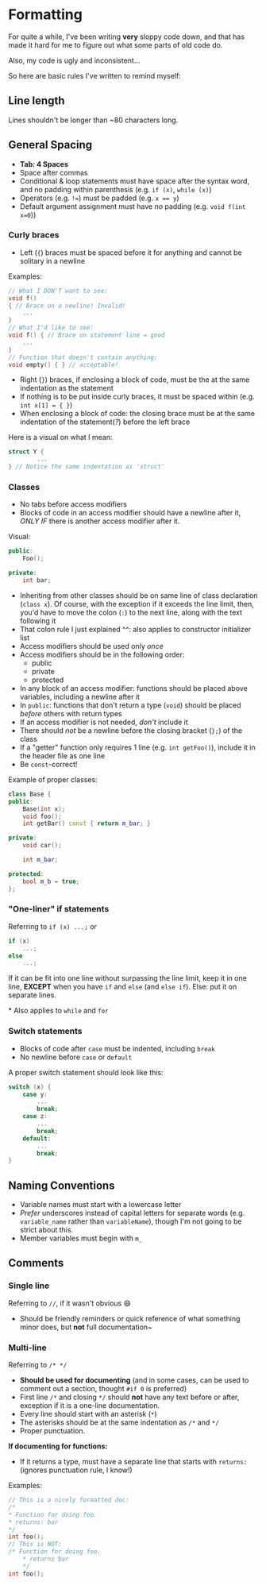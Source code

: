 # Formatting

For quite a while, I've been writing **very** sloppy code down, and that has made it hard for me to figure out what some parts of old code do.

Also, my code is ugly and inconsistent...

So here are basic rules I've written to remind myself:

## Line length

Lines shouldn't be longer than ~80 characters long.

## General Spacing

- **Tab: 4 Spaces**
- Space after commas
- Conditional & loop statements must have space after the syntax word, and no padding within parenthesis (e.g. `if (x)`, `while (x)`)
- Operators (e.g. `!=`) must be padded (e.g. `x == y`)
- Default argument assignment must have *no* padding (e.g. `void f(int x=0`))

### Curly braces

- Left (`{`) braces must be spaced before it for anything and cannot be solitary in a newline

Examples:

```cpp
// What I DON'T want to see:
void f()
{ // Brace on a newline! Invalid!
    ...
}
// What I'd like to see:
void f() { // Brace on statement line = good
    ...
}
// Function that doesn't contain anything:
void empty() { } // acceptable!
```

- Right (`}`) braces, if enclosing a block of code, must be the at the same indentation as the statement
- If nothing is to be put inside curly braces, it must be spaced within (e.g. `int x[1] = { }`)
- When enclosing a block of code: the closing brace must be at the same indentation of the statement(*?*) before the left brace

Here is a visual on what I mean:

```cpp
struct Y {
        ...
} // Notice the same indentation as 'struct'
```

### Classes

- No tabs before access modifiers
- Blocks of code in an access modifier should have a newline after it, *ONLY IF* there is another access modifier after it.

Visual:

```cpp
public:
    Foo();

private:
    int bar;
```

- Inheriting from other classes should be on same line of class declaration (`class x`). Of course, with the exception if it exceeds the line limit, then, you'd have to move the colon (`:`) to the next line, along with the text following it
- That colon rule I just explained ^^: also applies to constructor initializer list
- Access modifiers should be used only *once*
- Access modifiers should be in the following order:
    - public
    - private
    - protected
- In any block of an access modifier: functions should be placed above variables, including a newline after it
- In `public`: functions that don't return a type (`void`) should be placed *before* others with return types
- If an access modifier is not needed, *don't* include it
- There should *not* be a newline before the closing bracket (`};`) of the class
- If a "getter" function only requires 1 line (e.g. `int getFoo()`), include it in the header file as one line
- Be `const`-correct!

Example of proper classes:

```cpp
class Base {
public:
    Base(int x);
    void foo();
    int getBar() const { return m_bar; }

private:
    void car();

    int m_bar;

protected:
    bool m_b = true;
};
```

### "One-liner" if statements

Referring to `if (x) ...;` or

```cpp
if (x)
    ...;
else
    ...;
```

If it can be fit into one line without surpassing the line limit, keep it in one line, **EXCEPT** when you have `if` and `else` (and `else if`). Else: put it on separate lines.

\* Also applies to `while` and `for`

### Switch statements

- Blocks of code after `case` must be indented, including `break`
- No newline before `case` or `default`

A proper switch statement should look like this:

```cpp
switch (x) {
    case y:
        ...
        break;
    case z:
        ...
        break;
    default:
        ...
        break;
}
```

## Naming Conventions

- Variable names must start with a lowercase letter
- *Prefer* underscores instead of capital letters for separate words (e.g. `variable_name` rather than `variableName`), though I'm not going to be strict about this.
- Member variables must begin with `m_`

## Comments

### Single line

Referring to `//`, if it wasn't obvious :smile:

- Should be friendly reminders or quick reference of what something minor does, but **not** full documentation~

### Multi-line

Referring to `/* */`

- **Should be used for documenting** (and in some cases, can be used to comment out a section, thought `#if 0` is preferred)
- First line `/*` and closing `*/` should **not** have any text before or after, exception if it is a one-line documentation.
- Every line should start with an asterisk (`*`)
- The asterisks should be at the same indentation as `/*` and `*/`
- Proper punctuation.

**If documenting for functions:**

- If it returns a type, must have a separate line that starts with `returns: ` (ignores punctuation rule, I know!)

Examples:

```cpp
// This is a nicely formatted doc:
/*
* Function for doing foo.
* returns: bar
*/
int foo();
// This is NOT:
/* Function for doing foo.
    * returns bar
    */
int foo();
```
